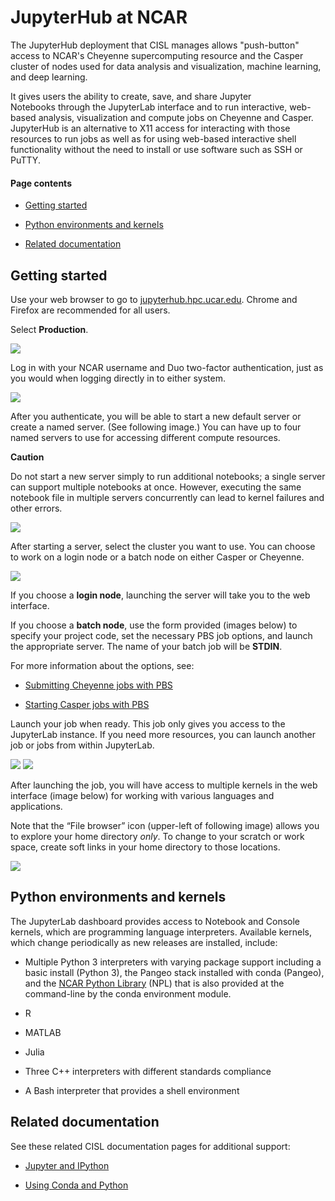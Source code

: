 # JupyterHub at NCAR

The JupyterHub deployment that CISL manages allows "push-button" access
to NCAR's Cheyenne supercomputing resource and the Casper cluster of
nodes used for data analysis and visualization, machine learning, and
deep learning.

It gives users the ability to create, save, and share Jupyter
Notebooks through the JupyterLab interface and to run interactive,
web-based analysis, visualization and compute jobs on Cheyenne and
Casper. JupyterHub is an alternative to X11 access for interacting with
those resources to run jobs as well as for using web-based interactive
shell functionality without the need to install or use software such as
SSH or PuTTY.

#### Page contents

- [Getting started](#JupyterHubatNCAR-Gettingstarted)

- [Python environments and
  kernels](#JupyterHubatNCAR-Pythonenvironmentsandk)

- [Related documentation](#JupyterHubatNCAR-Relateddocumentation)

## Getting started

Use your web browser to go to
[<u>jupyterhub.hpc.ucar.edu</u>](https://jupyterhub.hpc.ucar.edu/).
Chrome and Firefox are recommended for all users.

Select **Production**.

![](media/image1.png)

Log in with your NCAR username and Duo two-factor authentication, just
as you would when logging directly in to either system.

![](media/image2.png)

After you authenticate, you will be able to start a new default server
or create a named server. (See following image.) You can have up to four
named servers to use for accessing different compute resources.

**Caution**

Do not start a new server simply to run additional notebooks; a single
server can support multiple notebooks at once. However, executing the
same notebook file in multiple servers concurrently can lead to kernel
failures and other errors.

![](media/image3.png)

After starting a server, select the cluster you want to use. You can
choose to work on a login node or a batch node on either Casper or
Cheyenne.

![](media/image4.png)

If you choose a **login node**, launching the server will take you to
the web interface.

If you choose a **batch node**, use the form provided (images below) to
specify your project code, set the necessary PBS job options, and launch
the appropriate server. The name of your batch job will be **STDIN**.

For more information about the options, see:

- [Submitting Cheyenne jobs with
  PBS](file:////display/RC/Starting+Cheyenne+jobs)

- [Starting Casper jobs with
  PBS](file:////display/RC/Starting+Casper+jobs+with+PBS)

Launch your job when ready. This job only gives you access to the
JupyterLab instance. If you need more resources, you can launch another
job or jobs from within JupyterLab.

![](media/image5.png) ![](media/image6.png)

After launching the job, you will have access to multiple kernels in the
web interface (image below) for working with various languages and
applications.

Note that the “File browser” icon (upper-left of following image) allows
you to explore your home directory *only*. To change to your scratch or
work space, create soft links in your home directory to those locations.

![](media/image7.png)

## Python environments and kernels

The JupyterLab dashboard provides access to Notebook and Console
kernels, which are programming language interpreters. Available kernels,
which change periodically as new releases are installed, include:

- Multiple Python 3 interpreters with varying package support including
  a basic install (Python 3), the Pangeo stack installed with conda
  (Pangeo), and the [NCAR Python
  Library](file:////display/RC/Using+Conda+and+Python) (NPL) that is
  also provided at the command-line by the conda environment module.

- R

- MATLAB

- Julia

- Three C++ interpreters with different standards compliance

- A Bash interpreter that provides a shell environment

## Related documentation

See these related CISL documentation pages for additional support:

- [Jupyter and IPython](file:////display/RC/Jupyter+and+IPython)

- [Using Conda and Python](file:////display/RC/Using+Conda+and+Python)
